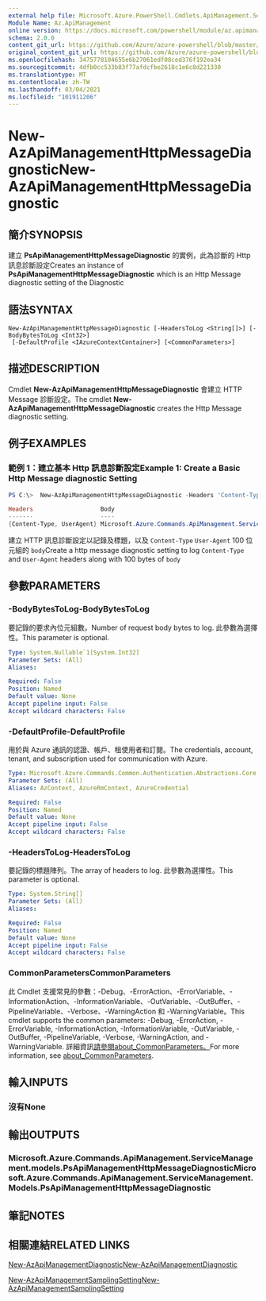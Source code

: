 ```yaml
---
external help file: Microsoft.Azure.PowerShell.Cmdlets.ApiManagement.ServiceManagement.dll-Help.xml
Module Name: Az.ApiManagement
online version: https://docs.microsoft.com/powershell/module/az.apimanagement/new-azapimanagementhttpmessagediagnostic
schema: 2.0.0
content_git_url: https://github.com/Azure/azure-powershell/blob/master/src/ApiManagement/ApiManagement/help/New-AzApiManagementHttpMessageDiagnostic.md
original_content_git_url: https://github.com/Azure/azure-powershell/blob/master/src/ApiManagement/ApiManagement/help/New-AzApiManagementHttpMessageDiagnostic.md
ms.openlocfilehash: 3475778104655e6b27061edf08ced376f192ea34
ms.sourcegitcommit: 4dfb0cc533b83f77afdcfbe2618c1e6c8d221330
ms.translationtype: MT
ms.contentlocale: zh-TW
ms.lasthandoff: 03/04/2021
ms.locfileid: "101911206"
---
```

# <span data-ttu-id="61e01-101">New-AzApiManagementHttpMessageDiagnostic</span><span class="sxs-lookup"><span data-stu-id="61e01-101">New-AzApiManagementHttpMessageDiagnostic</span></span>

## <span data-ttu-id="61e01-102">簡介</span><span class="sxs-lookup"><span data-stu-id="61e01-102">SYNOPSIS</span></span>
<span data-ttu-id="61e01-103">建立 **PsApiManagementHttpMessageDiagnostic** 的實例，此為診斷的 Http 訊息診斷設定</span><span class="sxs-lookup"><span data-stu-id="61e01-103">Creates an instance of **PsApiManagementHttpMessageDiagnostic** which is an Http Message diagnostic setting of the Diagnostic</span></span>

## <span data-ttu-id="61e01-104">語法</span><span class="sxs-lookup"><span data-stu-id="61e01-104">SYNTAX</span></span>

```
New-AzApiManagementHttpMessageDiagnostic [-HeadersToLog <String[]>] [-BodyBytesToLog <Int32>]
 [-DefaultProfile <IAzureContextContainer>] [<CommonParameters>]
```

## <span data-ttu-id="61e01-105">描述</span><span class="sxs-lookup"><span data-stu-id="61e01-105">DESCRIPTION</span></span>
<span data-ttu-id="61e01-106">Cmdlet **New-AzApiManagementHttpMessageDiagnostic** 會建立 HTTP Message 診斷設定。</span><span class="sxs-lookup"><span data-stu-id="61e01-106">The cmdlet **New-AzApiManagementHttpMessageDiagnostic** creates the Http Message diagnostic setting.</span></span>

## <span data-ttu-id="61e01-107">例子</span><span class="sxs-lookup"><span data-stu-id="61e01-107">EXAMPLES</span></span>

### <span data-ttu-id="61e01-108">範例 1：建立基本 Http 訊息診斷設定</span><span class="sxs-lookup"><span data-stu-id="61e01-108">Example 1: Create a Basic Http Message diagnostic Setting</span></span>
```powershell
PS C:\>  New-AzApiManagementHttpMessageDiagnostic -Headers 'Content-Type', 'UserAgent' -BodyBytes 100

Headers                   Body
-------                   ----
{Content-Type, UserAgent} Microsoft.Azure.Commands.ApiManagement.ServiceManagement.Models.PsApiManagementBodyDiagnosticSetting
```

<span data-ttu-id="61e01-109">建立 HTTP 訊息診斷設定以記錄及標題，以及 `Content-Type` `User-Agent` 100 位元組的 `body`</span><span class="sxs-lookup"><span data-stu-id="61e01-109">Create a http message diagnostic setting to log `Content-Type` and `User-Agent` headers along with 100 bytes of `body`</span></span>

## <span data-ttu-id="61e01-110">參數</span><span class="sxs-lookup"><span data-stu-id="61e01-110">PARAMETERS</span></span>

### <span data-ttu-id="61e01-111">-BodyBytesToLog</span><span class="sxs-lookup"><span data-stu-id="61e01-111">-BodyBytesToLog</span></span>
<span data-ttu-id="61e01-112">要記錄的要求內位元組數。</span><span class="sxs-lookup"><span data-stu-id="61e01-112">Number of request body bytes to log.</span></span> <span data-ttu-id="61e01-113">此參數為選擇性。</span><span class="sxs-lookup"><span data-stu-id="61e01-113">This parameter is optional.</span></span>

```yaml
Type: System.Nullable`1[System.Int32]
Parameter Sets: (All)
Aliases:

Required: False
Position: Named
Default value: None
Accept pipeline input: False
Accept wildcard characters: False
```

### <span data-ttu-id="61e01-114">-DefaultProfile</span><span class="sxs-lookup"><span data-stu-id="61e01-114">-DefaultProfile</span></span>
<span data-ttu-id="61e01-115">用於與 Azure 通訊的認證、帳戶、租使用者和訂閱。</span><span class="sxs-lookup"><span data-stu-id="61e01-115">The credentials, account, tenant, and subscription used for communication with Azure.</span></span>

```yaml
Type: Microsoft.Azure.Commands.Common.Authentication.Abstractions.Core.IAzureContextContainer
Parameter Sets: (All)
Aliases: AzContext, AzureRmContext, AzureCredential

Required: False
Position: Named
Default value: None
Accept pipeline input: False
Accept wildcard characters: False
```

### <span data-ttu-id="61e01-116">-HeadersToLog</span><span class="sxs-lookup"><span data-stu-id="61e01-116">-HeadersToLog</span></span>
<span data-ttu-id="61e01-117">要記錄的標題陣列。</span><span class="sxs-lookup"><span data-stu-id="61e01-117">The array of headers to log.</span></span> <span data-ttu-id="61e01-118">此參數為選擇性。</span><span class="sxs-lookup"><span data-stu-id="61e01-118">This parameter is optional.</span></span>

```yaml
Type: System.String[]
Parameter Sets: (All)
Aliases:

Required: False
Position: Named
Default value: None
Accept pipeline input: False
Accept wildcard characters: False
```

### <span data-ttu-id="61e01-119">CommonParameters</span><span class="sxs-lookup"><span data-stu-id="61e01-119">CommonParameters</span></span>
<span data-ttu-id="61e01-120">此 Cmdlet 支援常見的參數：-Debug、-ErrorAction、-ErrorVariable、-InformationAction、-InformationVariable、-OutVariable、-OutBuffer、-PipelineVariable、-Verbose、-WarningAction 和 -WarningVariable。</span><span class="sxs-lookup"><span data-stu-id="61e01-120">This cmdlet supports the common parameters: -Debug, -ErrorAction, -ErrorVariable, -InformationAction, -InformationVariable, -OutVariable, -OutBuffer, -PipelineVariable, -Verbose, -WarningAction, and -WarningVariable.</span></span> <span data-ttu-id="61e01-121">詳細資訊[請參閱about_CommonParameters。](http://go.microsoft.com/fwlink/?LinkID=113216)</span><span class="sxs-lookup"><span data-stu-id="61e01-121">For more information, see [about_CommonParameters](http://go.microsoft.com/fwlink/?LinkID=113216).</span></span>

## <span data-ttu-id="61e01-122">輸入</span><span class="sxs-lookup"><span data-stu-id="61e01-122">INPUTS</span></span>

### <span data-ttu-id="61e01-123">沒有</span><span class="sxs-lookup"><span data-stu-id="61e01-123">None</span></span>

## <span data-ttu-id="61e01-124">輸出</span><span class="sxs-lookup"><span data-stu-id="61e01-124">OUTPUTS</span></span>

### <span data-ttu-id="61e01-125">Microsoft.Azure.Commands.ApiManagement.ServiceManagement.models.PsApiManagementHttpMessageDiagnostic</span><span class="sxs-lookup"><span data-stu-id="61e01-125">Microsoft.Azure.Commands.ApiManagement.ServiceManagement.Models.PsApiManagementHttpMessageDiagnostic</span></span>

## <span data-ttu-id="61e01-126">筆記</span><span class="sxs-lookup"><span data-stu-id="61e01-126">NOTES</span></span>

## <span data-ttu-id="61e01-127">相關連結</span><span class="sxs-lookup"><span data-stu-id="61e01-127">RELATED LINKS</span></span>

[<span data-ttu-id="61e01-128">New-AzApiManagementDiagnostic</span><span class="sxs-lookup"><span data-stu-id="61e01-128">New-AzApiManagementDiagnostic</span></span>](./New-AzApiManagementDiagnostic.md)

[<span data-ttu-id="61e01-129">New-AzApiManagementSamplingSetting</span><span class="sxs-lookup"><span data-stu-id="61e01-129">New-AzApiManagementSamplingSetting</span></span>](./New-AzApiManagementHttpMessageDiagnostic.md)